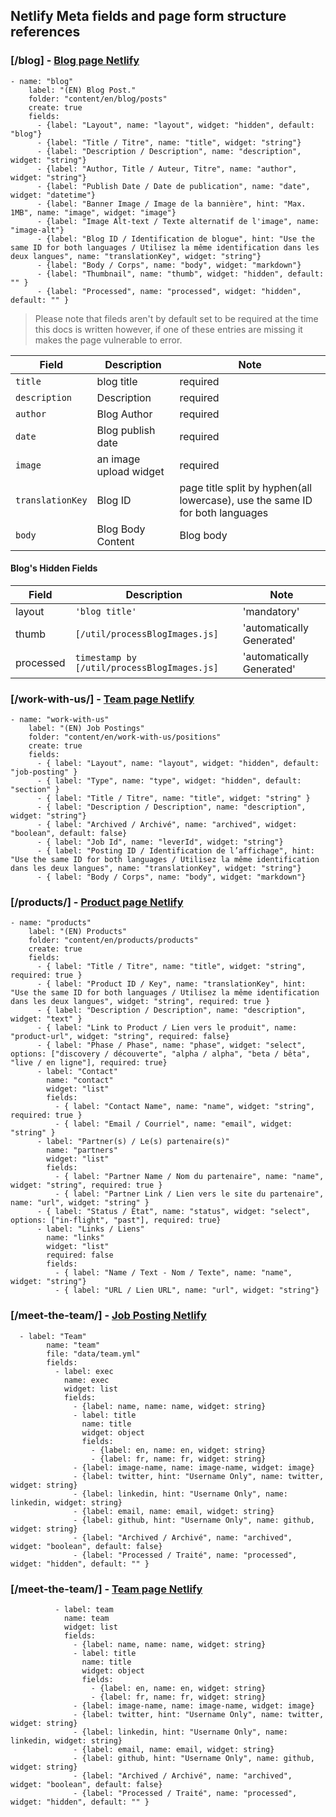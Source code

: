 
## Netlify Meta fields and page form structure references

### [/blog] - [Blog page Netlify](https://digital.canada.ca/admin/#/collections/blog/new)



```
- name: "blog"
    label: "(EN) Blog Post."
    folder: "content/en/blog/posts"
    create: true
    fields:
      - {label: "Layout", name: "layout", widget: "hidden", default: "blog"}
      - {label: "Title / Titre", name: "title", widget: "string"}
      - {label: "Description / Description", name: "description", widget: "string"}
      - {label: "Author, Title / Auteur, Titre", name: "author", widget: "string"}
      - {label: "Publish Date / Date de publication", name: "date", widget: "datetime"}
      - {label: "Banner Image / Image de la bannière", hint: "Max. 1MB", name: "image", widget: "image"}
      - {label: "Image Alt-text / Texte alternatif de l'image", name: "image-alt"}
      - {label: "Blog ID / Identification de blogue", hint: "Use the same ID for both languages / Utilisez la même identification dans les deux langues", name: "translationKey", widget: "string"}
      - {label: "Body / Corps", name: "body", widget: "markdown"}
      - {label: "Thumbnail", name: "thumb", widget: "hidden", default: "" }
      - {label: "Processed", name: "processed", widget: "hidden", default: "" }
```


> Please note that fileds aren't by default set to be required at the time this docs is written however, if one of these entries are missing it makes the page vulnerable to error.

|  Field         |Description               |Note                         |
|----------------|-------------------------------|-----------------------------|
|`title`           |blog title                 |required                  |
|`description`     |Description           |required            |
|`author`          |Blog Author| required|
|`date`    |Blog publish date            |required            |
|`image`   |an image upload widget            |required           |
|`translationKey`         |Blog ID  |page title split by hyphen(all lowercase), use the same ID for both languages|
|`body`            |Blog Body Content|Blog body|



#### Blog's Hidden Fields 


|  Field         |Description               |Note                         |
|----------------|-------------------------------|-----------------------------|
|layout           |`'blog title'`                |'mandatory'                  |
|thumb     |`[/util/processBlogImages.js]`|'automatically Generated'|
|processed          |`timestamp by [/util/processBlogImages.js]`|'automatically Generated'|


### [/work-with-us/] - [Team page Netlify](https://digital.canada.ca/admin/#/collections/join-our-team/new)

```
- name: "work-with-us"
    label: "(EN) Job Postings"
    folder: "content/en/work-with-us/positions"
    create: true
    fields:
      - { label: "Layout", name: "layout", widget: "hidden", default: "job-posting" }
      - { label: "Type", name: "type", widget: "hidden", default: "section" }
      - { label: "Title / Titre", name: "title", widget: "string" }
      - { label: "Description / Description", name: "description", widget: "string"}
      - { label: "Archived / Archivé", name: "archived", widget: "boolean", default: false}
      - { label: "Job Id", name: "leverId", widget: "string"}
      - { label: "Posting ID / Identification de l’affichage", hint: "Use the same ID for both languages / Utilisez la même identification dans les deux langues", name: "translationKey", widget: "string"}
      - { label: "Body / Corps", name: "body", widget: "markdown"}
```
### [/products/] - [Product page Netlify](https://digital.canada.ca/admin/#/collections/products/new)


```
- name: "products"
    label: "(EN) Products"
    folder: "content/en/products/products"
    create: true
    fields:
      - { label: "Title / Titre", name: "title", widget: "string", required: true }
      - { label: "Product ID / Key", name: "translationKey", hint: "Use the same ID for both languages / Utilisez la même identification dans les deux langues", widget: "string", required: true }
      - { label: "Description / Description", name: "description", widget: "text" }
      - { label: "Link to Product / Lien vers le produit", name: "product-url", widget: "string", required: false}
      - { label: "Phase / Phase", name: "phase", widget: "select", options: ["discovery / découverte", "alpha / alpha", "beta / bêta", "live / en ligne"], required: true}
      - label: "Contact"
        name: "contact"
        widget: "list"
        fields:
          - { label: "Contact Name", name: "name", widget: "string", required: true }
          - { label: "Email / Courriel", name: "email", widget: "string" }
      - label: "Partner(s) / Le(s) partenaire(s)"
        name: "partners"
        widget: "list"
        fields:
          - { label: "Partner Name / Nom du partenaire", name: "name", widget: "string", required: true }
          - { label: "Partner Link / Lien vers le site du partenaire", name: "url", widget: "string" }
      - { label: "Status / État", name: "status", widget: "select", options: ["in-flight", "past"], required: true}
      - label: "Links / Liens"
        name: "links"
        widget: "list"
        required: false
        fields:
          - { label: "Name / Text - Nom / Texte", name: "name", widget: "string"}
          - { label: "URL / Lien URL", name: "url", widget: "string"}
```

### [/meet-the-team/] - [Job Posting Netlify](https://digital.canada.ca/admin/#/collections/datafiles/entries/team)


```
  - label: "Team"
        name: "team"
        file: "data/team.yml"
        fields:
          - label: exec
            name: exec
            widget: list
            fields:
              - {label: name, name: name, widget: string}
              - label: title
                name: title
                widget: object
                fields:
                  - {label: en, name: en, widget: string}
                  - {label: fr, name: fr, widget: string}
              - {label: image-name, name: image-name, widget: image}
              - {label: twitter, hint: "Username Only", name: twitter, widget: string}
              - {label: linkedin, hint: "Username Only", name: linkedin, widget: string}
              - {label: email, name: email, widget: string}
              - {label: github, hint: "Username Only", name: github, widget: string}
              - {label: "Archived / Archivé", name: "archived", widget: "boolean", default: false}
              - {label: "Processed / Traité", name: "processed", widget: "hidden", default: "" }
```

### [/meet-the-team/] - [Team page Netlify](https://digital.canada.ca/admin/#/collections/datafiles/entries/team)

       
```
          - label: team
            name: team
            widget: list
            fields:
              - {label: name, name: name, widget: string}
              - label: title
                name: title
                widget: object
                fields:
                  - {label: en, name: en, widget: string}
                  - {label: fr, name: fr, widget: string}
              - {label: image-name, name: image-name, widget: image}
              - {label: twitter, hint: "Username Only", name: twitter, widget: string}
              - {label: linkedin, hint: "Username Only", name: linkedin, widget: string}
              - {label: email, name: email, widget: string}
              - {label: github, hint: "Username Only", name: github, widget: string}
              - {label: "Archived / Archivé", name: "archived", widget: "boolean", default: false}
              - {label: "Processed / Traité", name: "processed", widget: "hidden", default: "" }
```

